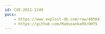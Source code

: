 ```yaml
---
id: CVE-2011-1249
pocs: 
    - https://www.exploit-db.com/raw/40564
    - https://github.com/Madusanka99/OHTS
---
```

